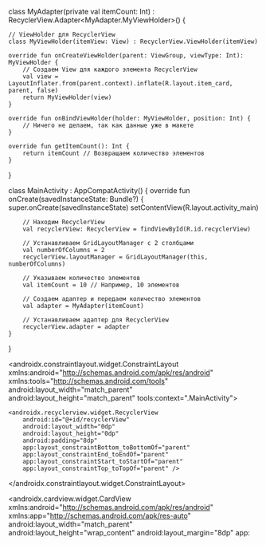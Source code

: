 class MyAdapter(private val itemCount: Int) : RecyclerView.Adapter<MyAdapter.MyViewHolder>() {

    // ViewHolder для RecyclerView
    class MyViewHolder(itemView: View) : RecyclerView.ViewHolder(itemView)

    override fun onCreateViewHolder(parent: ViewGroup, viewType: Int): MyViewHolder {
        // Создаем View для каждого элемента RecyclerView
        val view = LayoutInflater.from(parent.context).inflate(R.layout.item_card, parent, false)
        return MyViewHolder(view)
    }

    override fun onBindViewHolder(holder: MyViewHolder, position: Int) {
        // Ничего не делаем, так как данные уже в макете
    }

    override fun getItemCount(): Int {
        return itemCount // Возвращаем количество элементов
    }
}




class MainActivity : AppCompatActivity() {
    override fun onCreate(savedInstanceState: Bundle?) {
        super.onCreate(savedInstanceState)
        setContentView(R.layout.activity_main)

        // Находим RecyclerView
        val recyclerView: RecyclerView = findViewById(R.id.recyclerView)

        // Устанавливаем GridLayoutManager с 2 столбцами
        val numberOfColumns = 2
        recyclerView.layoutManager = GridLayoutManager(this, numberOfColumns)

        // Указываем количество элементов
        val itemCount = 10 // Например, 10 элементов

        // Создаем адаптер и передаем количество элементов
        val adapter = MyAdapter(itemCount)

        // Устанавливаем адаптер для RecyclerView
        recyclerView.adapter = adapter
    }
}




<androidx.constraintlayout.widget.ConstraintLayout
    xmlns:android="http://schemas.android.com/apk/res/android"
    xmlns:tools="http://schemas.android.com/tools"
    android:layout_width="match_parent"
    android:layout_height="match_parent"
    tools:context=".MainActivity">

    <androidx.recyclerview.widget.RecyclerView
        android:id="@+id/recyclerView"
        android:layout_width="0dp"
        android:layout_height="0dp"
        android:padding="8dp"
        app:layout_constraintBottom_toBottomOf="parent"
        app:layout_constraintEnd_toEndOf="parent"
        app:layout_constraintStart_toStartOf="parent"
        app:layout_constraintTop_toTopOf="parent" />

</androidx.constraintlayout.widget.ConstraintLayout>



<androidx.cardview.widget.CardView
    xmlns:android="http://schemas.android.com/apk/res/android"
    xmlns:app="http://schemas.android.com/apk/res-auto"
    android:layout_width="match_parent"
    android:layout_height="wrap_content"
    android:layout_margin="8dp"
    app:

